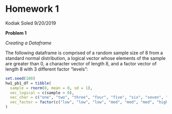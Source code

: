 Homework 1
================
Kodiak Soled
9/20/2019

**Problem 1**

*Creating a Dataframe*

The following dataframe is comprised of a random sample size of 8 from a
standard normal distribution, a logical vector whose elements of the
sample are greater than 0, a character vector of length 8, and a factor
vector of length 8 with 3 different factor “levels”:

``` r
set.seed(100)
hw1_pb1_df = tibble(
  sample = rnorm(8, mean = 0, sd = 1), 
  vec_logical = c(sample > 0),
  vec_char = c("one", "two", "three", "four", "five", "six", "seven", "eight"),
  vec_factor = factor(c("low", "low", "low", "med", "med", "med", "high", "high"))
)
```
